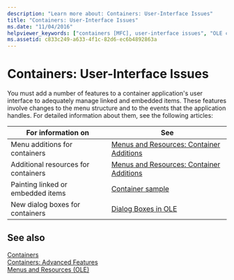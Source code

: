 ```yaml
---
description: "Learn more about: Containers: User-Interface Issues"
title: "Containers: User-Interface Issues"
ms.date: "11/04/2016"
helpviewer_keywords: ["containers [MFC], user-interface issues", "OLE containers [MFC], user interface", "user interface issues"]
ms.assetid: c833c249-a633-4f1c-82d6-ec6b4892863a
---
```

# Containers: User-Interface Issues

You must add a number of features to a container application's user interface to adequately manage linked and embedded items. These features involve changes to the menu structure and to the events that the application handles. For detailed information about them, see the following articles:

|For information on|See|
|------------------------|---------|
|Menu additions for containers|[Menus and Resources: Container Additions](menus-and-resources-container-additions.md)|
|Additional resources for containers|[Menus and Resources: Container Additions](menus-and-resources-container-additions.md)|
|Painting linked or embedded items|[Container sample](../overview/visual-cpp-samples.md)|
|New dialog boxes for containers|[Dialog Boxes in OLE](dialog-boxes-in-ole.md)|

## See also

[Containers](containers.md)<br/>
[Containers: Advanced Features](containers-advanced-features.md)<br/>
[Menus and Resources (OLE)](menus-and-resources-ole.md)

